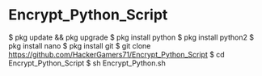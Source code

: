 # Encrypt_Python_Script


$ pkg update && pkg upgrade
$ pkg install python
$ pkg install python2
$ pkg install nano
$ pkg install git
$ git clone https://github.com/HackerGamers71/Encrypt_Python_Script
$ cd Encrypt_Python_Script
$ sh Encrypt_Python.sh
